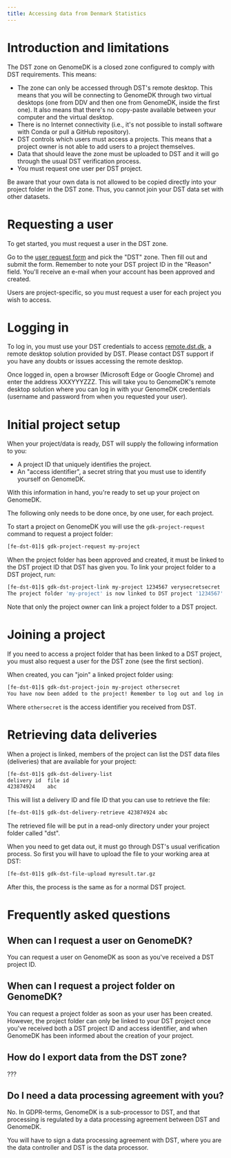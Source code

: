 ```yaml
---
title: Accessing data from Denmark Statistics
---
```


# Introduction and limitations

The DST zone on GenomeDK is a closed zone configured to comply with DST requirements. This means:

* The zone can only be accessed through DST's remote desktop. This
  means that you will be connecting to GenomeDK through two virtual desktops
  (one from DDV and then one from GenomeDK, inside the first one). It also means
  that there's no copy-paste available between your computer and the virtual
  desktop.
* There is no Internet connectivity (i.e., it's not possible to install software
  with Conda or pull a GitHub repository).
* DST controls which users must access a projects. This means that a project
  owner is not able to add users to a project themselves.
* Data that should leave the zone must be uploaded to DST and it will go through
  the usual DST verification process.
* You must request one user per DST project.

Be aware that your own data is not allowed to be copied directly into your
project folder in the DST zone. Thus, you cannot join your DST data set with
other datasets.

# Requesting a user

To get started, you must request a user in the DST zone.

Go to the [user request
form](https://console.genome.au.dk/user-requests/create/) and pick the "DST"
zone. Then fill out and submit the form. Remember to note your DST project ID in
the "Reason" field. You'll receive an e-mail when your account has been approved
and created.

Users are project-specific, so you must request a user for each project you wish to access.

# Logging in

To log in, you must use your DST credentials to access
[remote.dst.dk](https://remote.dst.dk), a remote desktop solution provided by
DST. Please contact DST support if you have any doubts or issues accessing the
remote desktop.

Once logged in, open a browser (Microsoft Edge or Google Chrome) and enter the address XXXYYYZZZ. This will take you to GenomeDK's remote desktop
solution where you can log in with your GenomeDK credentials (username and
password from when you requested your user).

# Initial project setup

When your project/data is ready, DST will supply the following information to you:

* A project ID that uniquely identifies the project.
* An "access identifier", a secret string that you must use to identify yourself on GenomeDK.

With this information in hand, you're ready to set up your project on GenomeDK.

The following only needs to be done once, by one user, for each project.

To start a project on GenomeDK you will use the `gdk-project-request`
command to request a project folder:

```bash
[fe-dst-01]$ gdk-project-request my-project
```

When the project folder has been approved and created, it must be linked to the
DST project ID that DST has given you. To link your project folder to a DST project, run:

```bash
[fe-dst-01]$ gdk-dst-project-link my-project 1234567 verysecretsecret
The project folder 'my-project' is now linked to DST project '1234567'.
```

Note that only the project owner can link a project folder to a DST project.

# Joining a project

If you need to access a project folder that has been linked to a DST project, you must also request a user for the DST zone (see the first section).

When created, you can "join" a linked project folder using:

```bash
[fe-dst-01]$ gdk-dst-project-join my-project othersecret
You have now been added to the project! Remember to log out and log in again.
```

Where `othersecret` is the access identifier you received from DST.

# Retrieving data deliveries

When a project is linked, members of the project can list the DST data files
(deliveries) that are available for your project:

```bash
[fe-dst-01]$ gdk-dst-delivery-list
delivery id  file id
423874924    abc
```

This will list a delivery ID and file ID that you can use to retrieve the file:

```bash
[fe-dst-01]$ gdk-dst-delivery-retrieve 423874924 abc
```

The retrieved file will be put in a read-only directory under your project
folder called "dst".

When you need to get data out, it must go through DST's usual verification
process. So first you will have to upload the file to your working area at DST:

```bash
[fe-dst-01]$ gdk-dst-file-upload myresult.tar.gz
```

After this, the process is the same as for a normal DST project.

# Frequently asked questions

## When can I request a user on GenomeDK?

You can request a user on GenomeDK as soon as you've received a DST project ID.

## When can I request a project folder on GenomeDK?

You can request a project folder as soon as your user has been created. However, the project folder can only be linked to your DST project once you've received both a DST project ID and access identifier, and when GenomeDK has been informed about the creation of your project.

## How do I export data from the DST zone?

???

## Do I need a data processing agreement with you?

No. In GDPR-terms, GenomeDK is a sub-processor to DST, and that processing is
regulated by a data processing agreement between DST and GenomeDK.

You will have to sign a data processing agreement with DST, where you are the
data controller and DST is the data processor.
